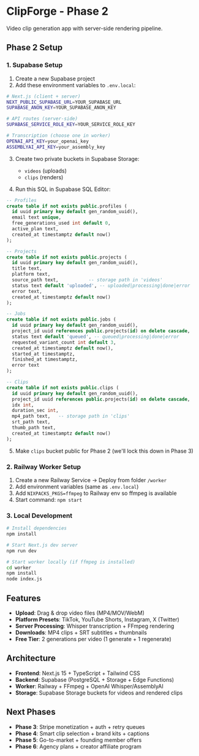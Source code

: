 # ClipForge - Phase 2

Video clip generation app with server-side rendering pipeline.

## Phase 2 Setup

### 1. Supabase Setup

1. Create a new Supabase project
2. Add these environment variables to `.env.local`:

```bash
# Next.js (client + server)
NEXT_PUBLIC_SUPABASE_URL=YOUR_SUPABASE_URL
SUPABASE_ANON_KEY=YOUR_SUPABASE_ANON_KEY

# API routes (server-side)
SUPABASE_SERVICE_ROLE_KEY=YOUR_SERVICE_ROLE_KEY

# Transcription (choose one in worker)
OPENAI_API_KEY=your_openai_key
ASSEMBLYAI_API_KEY=your_assembly_key
```

3. Create two private buckets in Supabase Storage:
   - `videos` (uploads)
   - `clips` (renders)

4. Run this SQL in Supabase SQL Editor:

```sql
-- Profiles
create table if not exists public.profiles (
  id uuid primary key default gen_random_uuid(),
  email text unique,
  free_generations_used int default 0,
  active_plan text,
  created_at timestamptz default now()
);

-- Projects
create table if not exists public.projects (
  id uuid primary key default gen_random_uuid(),
  title text,
  platform text,
  source_path text,           -- storage path in 'videos'
  status text default 'uploaded', -- uploaded|processing|done|error
  error text,
  created_at timestamptz default now()
);

-- Jobs
create table if not exists public.jobs (
  id uuid primary key default gen_random_uuid(),
  project_id uuid references public.projects(id) on delete cascade,
  status text default 'queued', -- queued|processing|done|error
  requested_variant_count int default 3,
  created_at timestamptz default now(),
  started_at timestamptz,
  finished_at timestamptz,
  error text
);

-- Clips
create table if not exists public.clips (
  id uuid primary key default gen_random_uuid(),
  project_id uuid references public.projects(id) on delete cascade,
  idx int,
  duration_sec int,
  mp4_path text,   -- storage path in 'clips'
  srt_path text,
  thumb_path text,
  created_at timestamptz default now()
);
```

5. Make `clips` bucket public for Phase 2 (we'll lock this down in Phase 3)

### 2. Railway Worker Setup

1. Create a new Railway Service → Deploy from folder `/worker`
2. Add environment variables (same as `.env.local`)
3. Add `NIXPACKS_PKGS=ffmpeg` to Railway env so ffmpeg is available
4. Start command: `npm start`

### 3. Local Development

```bash
# Install dependencies
npm install

# Start Next.js dev server
npm run dev

# Start worker locally (if ffmpeg is installed)
cd worker
npm install
node index.js
```

## Features

- **Upload**: Drag & drop video files (MP4/MOV/WebM)
- **Platform Presets**: TikTok, YouTube Shorts, Instagram, X (Twitter)
- **Server Processing**: Whisper transcription + FFmpeg rendering
- **Downloads**: MP4 clips + SRT subtitles + thumbnails
- **Free Tier**: 2 generations per video (1 generate + 1 regenerate)

## Architecture

- **Frontend**: Next.js 15 + TypeScript + Tailwind CSS
- **Backend**: Supabase (PostgreSQL + Storage + Edge Functions)
- **Worker**: Railway + FFmpeg + OpenAI Whisper/AssemblyAI
- **Storage**: Supabase Storage buckets for videos and rendered clips

## Next Phases

- **Phase 3**: Stripe monetization + auth + retry queues
- **Phase 4**: Smart clip selection + brand kits + captions
- **Phase 5**: Go-to-market + founding member offers
- **Phase 6**: Agency plans + creator affiliate program
